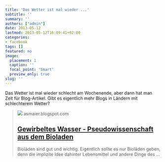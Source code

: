 ```yaml
---
title: 'Das Wetter ist mal wieder ...'
subtitle: ''
summary: ''
authors: ["admin"]
date: 2013-05-12
lastmod: 2013-05-12T16:09:41+02:00
categories:
- facebook
tags: []
featured: no
image:
  placement: 1
  caption: ''
  focal_point: 'Smart'
  preview_only: true
slug: ''
---
```

Das Wetter ist mal wieder schlecht am Wochenende, aber dann hat man Zeit für Blog-Artikel. Gibt es eigentlich mehr Blogs in Ländern mit schlechterem Wetter?
> [![](http://asmaier.blogspot.com//resources.blogblog.com/img/blank.gif)](http://asmaier.blogspot.com/2013/05/gewirbeltes-wasser-pseudowissenschaft.html)
> asmaier.blogspot.com
> ## [Gewirbeltes Wasser - Pseudowissenschaft aus dem Bioladen](http://asmaier.blogspot.com/2013/05/gewirbeltes-wasser-pseudowissenschaft.html)
>
> Bioläden sind gut und wichtig. Eigentlich sollte es nur Bioläden geben, denn die implizite Idee dahinter Lebensmittel und andere Dinge des ...

